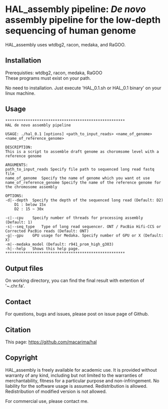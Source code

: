 # HAL_assembly pipeline: *De novo* assembly pipeline for the low-depth sequencing of human genome
HAL_assembly uses wtdbg2, racon, medaka, and RaGOO.

## Installation
Prerequisties: wtdbg2, racon, medaka, RaGOO  
These programs must exist on your path.

No need to installation. Just execute 'HAL_0.1.sh or HAL_0.1 binary' on your linux machine.

## Usage
```
*****************************************************
HAL de novo assembly pipeline

USAGE: ./hal_0.1 [options] <path_to_input_reads> <name_of_genome> <name_of_reference_genome>

DESCRIPTION:
This is a script to assemble draft genome as choromsome level with a reference genome

ARGUMENTS:
path_to_input_reads	Specify file path to sequenced long read fastq file
name_of_genome	Specify the name of genome which you want ot use
name_of_reference_genome Specify the name of the reference genome for the chromosome assembly

OPTIONS:
-d|--depth	Specify the depth of the sequenced long read (Default: D2)
	D1 : below 15x
	D2 : 15 ~ 30x

-c|--cpu	Specify number of threads for processing assembly (Default: 1)
-s|--seq_type	Type of long read sequencer. ONT / PacBio Hifi-CCS or Corrected PacBio reads (Default: ONT)
-g|--gpu	GPU usage for Medaka. Specify number of GPU or X (Default: X)
-m|--medaka_model (Default: r941_prom_high_g303)
-h|--help	Shows this help page.
*****************************************************
```

## Output files
On working directory, you can find the final result with extention of '~.chr.fa'.

## Contact
For questions, bugs and issues, please post on issue page of Github.

## Citation
This page: https://github.com/macarima/hal

## Copyright
HAL_assembly is freely available for academic use. It is provided without warranty of any kind, including but not limited to the warranties of merchantability, fitness for a particular purpose and non-infringement. No liability for the software usage is assumed. Redistribution is allowed. Redistribution of modified version is not allowed. 

For commercial use, please contact me.
